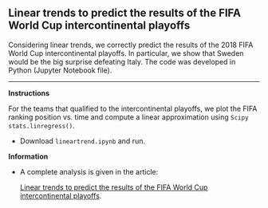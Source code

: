 ## Linear trends to predict the results of the FIFA World Cup intercontinental playoffs

Considering linear trends, we correctly predict the results of the 2018 FIFA World Cup intercontinental playoffs. In particular, we show that Sweden would be the big surprise defeating Italy. The code was developed in Python (Jupyter Notebook file).
<hr>

**Instructions**

For the teams that qualified to the intercontinental playoffs, we plot the FIFA ranking position vs. time and compute a linear approximation using `Scipy stats.linregress()`.

- Download `lineartrend.ipynb` and run. 



**Information**
- A complete analysis is given in the article: 
  
  [Linear trends to predict the results of the FIFA World Cup intercontinental playoffs](http://www.nepy.pe/en/education/linear-trends-to-predict-the-results-of-the-world-cup-qualification-play-offs/). 

